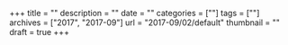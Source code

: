 +++
title = ""
description = ""
date = ""
categories = [""]
tags = [""]
archives = ["2017", "2017-09"]
url = "2017-09/02/default"
thumbnail = ""
draft = true
+++
